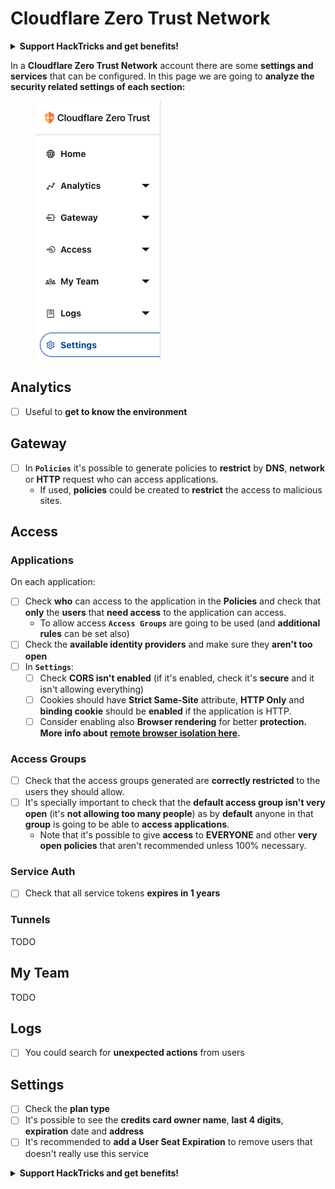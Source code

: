 # Cloudflare Zero Trust Network

<details>

<summary><strong>Support HackTricks and get benefits!</strong></summary>

Do you work in a **cybersecurity company**? Do you want to see your **company advertised in HackTricks**? or do you want to have access the **latest version of the PEASS or download HackTricks in PDF**? Check the [**SUBSCRIPTION PLANS**](https://github.com/sponsors/carlospolop)!

Discover [**The PEASS Family**](https://opensea.io/collection/the-peass-family), our collection of exclusive [**NFTs**](https://opensea.io/collection/the-peass-family)

Get the [**official PEASS & HackTricks swag**](https://peass.creator-spring.com)

**Join the** [**💬**](https://emojipedia.org/speech-balloon/) [**Discord group**](https://discord.gg/hRep4RUj7f) or the [**telegram group**](https://t.me/peass) or **follow** me on **Twitter** [**🐦**](https://github.com/carlospolop/hacktricks/tree/7af18b62b3bdc423e11444677a6a73d4043511e9/\[https:/emojipedia.org/bird/README.md)[**@carlospolopm**](https://twitter.com/carlospolopm)**.**

**Share your hacking tricks submitting PRs to the** [**hacktricks github repo**](https://github.com/carlospolop/hacktricks)**.**

</details>

In a **Cloudflare Zero Trust Network** account there are some **settings and services** that can be configured. In this page we are going to **analyze the security related settings of each section:**

<figure><img src="../../.gitbook/assets/image (84).png" alt=""><figcaption></figcaption></figure>

## Analytics

* [ ] Useful to **get to know the environment**

## **Gateway**

* [ ] In **`Policies`** it's possible to generate policies to **restrict** by **DNS**, **network** or **HTTP** request who can access applications.
  * If used, **policies** could be created to **restrict** the access to malicious sites.

## Access

### Applications

On each application:

* [ ] Check **who** can access to the application in the **Policies** and check that **only** the **users** that **need access** to the application can access.
  * To allow access **`Access Groups`** are going to be used (and **additional rules** can be set also)
* [ ] Check the **available identity providers** and make sure they **aren't too open**
* [ ] In **`Settings`**:
  * [ ] Check **CORS isn't enabled** (if it's enabled, check it's **secure** and it isn't allowing everything)
  * [ ] Cookies should have **Strict Same-Site** attribute, **HTTP Only** and **binding cookie** should be **enabled** if the application is HTTP.
  * [ ] Consider enabling also **Browser rendering** for better **protection. More info about** [**remote browser isolation here**](https://blog.cloudflare.com/cloudflare-and-remote-browser-isolation/)**.**

### **Access Groups**

* [ ] Check that the access groups generated are **correctly restricted** to the users they should allow.
* [ ] It's specially important to check that the **default access group isn't very open** (it's **not allowing too many people**) as by **default** anyone in that **group** is going to be able to **access applications**.
  * Note that it's possible to give **access** to **EVERYONE** and other **very open policies** that aren't recommended unless 100% necessary.

### Service Auth

* [ ] Check that all service tokens **expires in 1 years**

### Tunnels

TODO

## My Team

TODO

## Logs

* [ ] You could search for **unexpected actions** from users

## Settings

* [ ] Check the **plan type**
* [ ] It's possible to see the **credits card owner name**, **last 4 digits**, **expiration** date and **address**
* [ ] It's recommended to **add a User Seat Expiration** to remove users that doesn't really use this service

<details>

<summary><strong>Support HackTricks and get benefits!</strong></summary>

Do you work in a **cybersecurity company**? Do you want to see your **company advertised in HackTricks**? or do you want to have access the **latest version of the PEASS or download HackTricks in PDF**? Check the [**SUBSCRIPTION PLANS**](https://github.com/sponsors/carlospolop)!

Discover [**The PEASS Family**](https://opensea.io/collection/the-peass-family), our collection of exclusive [**NFTs**](https://opensea.io/collection/the-peass-family)

Get the [**official PEASS & HackTricks swag**](https://peass.creator-spring.com)

**Join the** [**💬**](https://emojipedia.org/speech-balloon/) [**Discord group**](https://discord.gg/hRep4RUj7f) or the [**telegram group**](https://t.me/peass) or **follow** me on **Twitter** [**🐦**](https://github.com/carlospolop/hacktricks/tree/7af18b62b3bdc423e11444677a6a73d4043511e9/\[https:/emojipedia.org/bird/README.md)[**@carlospolopm**](https://twitter.com/carlospolopm)**.**

**Share your hacking tricks submitting PRs to the** [**hacktricks github repo**](https://github.com/carlospolop/hacktricks)**.**

</details>
